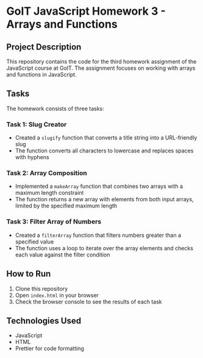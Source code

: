 # GoIT JavaScript Homework 3 - Arrays and Functions

## Project Description

This repository contains the code for the third homework assignment of the
JavaScript course at GoIT. The assignment focuses on working with arrays and
functions in JavaScript.

## Tasks

The homework consists of three tasks:

### Task 1: Slug Creator

- Created a `slugify` function that converts a title string into a URL-friendly
  slug
- The function converts all characters to lowercase and replaces spaces with
  hyphens

### Task 2: Array Composition

- Implemented a `makeArray` function that combines two arrays with a maximum
  length constraint
- The function returns a new array with elements from both input arrays, limited
  by the specified maximum length

### Task 3: Filter Array of Numbers

- Created a `filterArray` function that filters numbers greater than a specified
  value
- The function uses a loop to iterate over the array elements and checks each
  value against the filter condition

## How to Run

1. Clone this repository
2. Open `index.html` in your browser
3. Check the browser console to see the results of each task

## Technologies Used

- JavaScript
- HTML
- Prettier for code formatting
